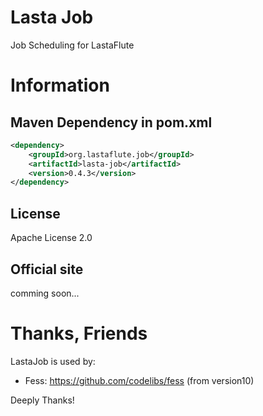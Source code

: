 Lasta Job
=======================
Job Scheduling for LastaFlute

# Information
## Maven Dependency in pom.xml
```xml
<dependency>
    <groupId>org.lastaflute.job</groupId>
    <artifactId>lasta-job</artifactId>
    <version>0.4.3</version>
</dependency>
```

## License
Apache License 2.0

## Official site
comming soon...

# Thanks, Friends
LastaJob is used by:  
- Fess: https://github.com/codelibs/fess (from version10)

Deeply Thanks!
